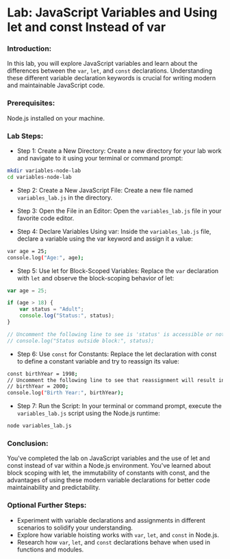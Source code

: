 # Lab: JavaScript Variables and Using let and const Instead of var

### Introduction:

In this lab, you will explore JavaScript variables and learn about the differences between the `var`, `let`, and `const` declarations. Understanding these different variable declaration keywords is crucial for writing modern and maintainable JavaScript code.

### Prerequisites:

Node.js installed on your machine.

### Lab Steps:

- Step 1: Create a New Directory:
Create a new directory for your lab work and navigate to it using your terminal or command prompt:

```sh
mkdir variables-node-lab
cd variables-node-lab
```

- Step 2: Create a New JavaScript File:
Create a new file named `variables_lab.js` in the directory.

- Step 3: Open the File in an Editor:
Open the `variables_lab.js` file in your favorite code editor.

- Step 4: Declare Variables Using var:
Inside the `variables_lab.js` file, declare a variable using the var keyword and assign it a value:

```sh
var age = 25;
console.log("Age:", age);
```

- Step 5: Use let for Block-Scoped Variables:
Replace the `var` declaration with  `let` and observe the block-scoping behavior of let:

```js
var age = 25;

if (age > 18) {
    var status = "Adult";
    console.log("Status:", status);
}

// Uncomment the following line to see is 'status' is accessible or not
// console.log("Status outside block:", status);
```

- Step 6: Use `const` for Constants:
Replace the let declaration with const to define a constant variable and try to reassign its value:

```sh
const birthYear = 1998;
// Uncomment the following line to see that reassignment will result in an error
// birthYear = 2000;
console.log("Birth Year:", birthYear);
```

- Step 7: Run the Script:
In your terminal or command prompt, execute the `variables_lab.js` script using the Node.js runtime:

```sh
node variables_lab.js
```

### Conclusion:

You've completed the lab on JavaScript variables and the use of let and const instead of var within a Node.js environment. You've learned about block scoping with let, the immutability of constants with const, and the advantages of using these modern variable declarations for better code maintainability and predictability.

### Optional Further Steps:

- Experiment with variable declarations and assignments in different scenarios to solidify your understanding.
- Explore how variable hoisting works with `var`, `let`, and `const` in Node.js.
- Research how `var`, `let`, and `const` declarations behave when used in functions and modules.




